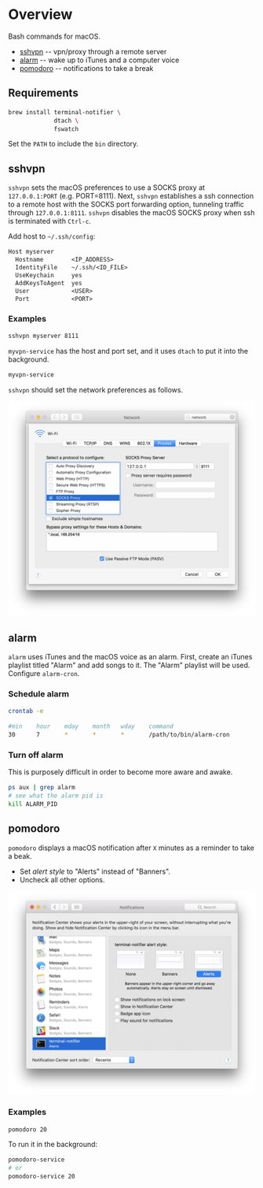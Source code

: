 # Overview

Bash commands for macOS.

* [sshvpn](#sshvpn) -- vpn/proxy through a remote server
* [alarm](#alarm) -- wake up to iTunes and a computer voice
* [pomodoro](#pomodoro) -- notifications to take a break

## Requirements

```sh
brew install terminal-notifier \
             dtach \
             fswatch
```

Set the `PATH` to include the `bin` directory.


## sshvpn

`sshvpn` sets the macOS preferences to use a SOCKS proxy at
`127.0.0.1:PORT` (e.g. PORT=8111). Next, `sshvpn` establishes a ssh
connection to a remote host with the SOCKS port forwarding option,
tunneling traffic through `127.0.0.1:8111`. `sshvpn` disables the
macOS SOCKS proxy when ssh is terminated with `Ctrl-c`.

Add host to `~/.ssh/config`:

```text
Host myserver
  Hostname        <IP_ADDRESS>
  IdentityFile    ~/.ssh/<ID_FILE>
  UseKeychain     yes
  AddKeysToAgent  yes
  User            <USER>
  Port            <PORT>
```

### Examples

```sh
sshvpn myserver 8111
```

`myvpn-service` has the host and port set, and it uses `dtach` to put
it into the background.

```sh
myvpn-service
```

`sshvpn` should set the network preferences as follows.

![](images/system_proxy_preferences.png)


## alarm

`alarm` uses iTunes and the macOS voice as an alarm. First, create an
iTunes playlist titled "Alarm" and add songs to it. The "Alarm"
playlist will be used. Configure `alarm-cron`.

### Schedule alarm

```sh
crontab -e
```

```sh
#min    hour    mday    month   wday    command
30      7       *       *       *       /path/to/bin/alarm-cron
```

### Turn off alarm

This is purposely difficult in order to become more aware and awake.

```sh
ps aux | grep alarm
# see what the alarm pid is
kill ALARM_PID
```

## pomodoro

`pomodoro` displays a macOS notification after `X` minutes as a
reminder to take a beak.

* Set *alert style* to "Alerts" instead of "Banners".
* Uncheck all other options.

![](images/system_notifications_preferences.png)

### Examples

```sh
pomodoro 20
```

To run it in the background:

```sh
pomodoro-service
# or
pomodoro-service 20
```
